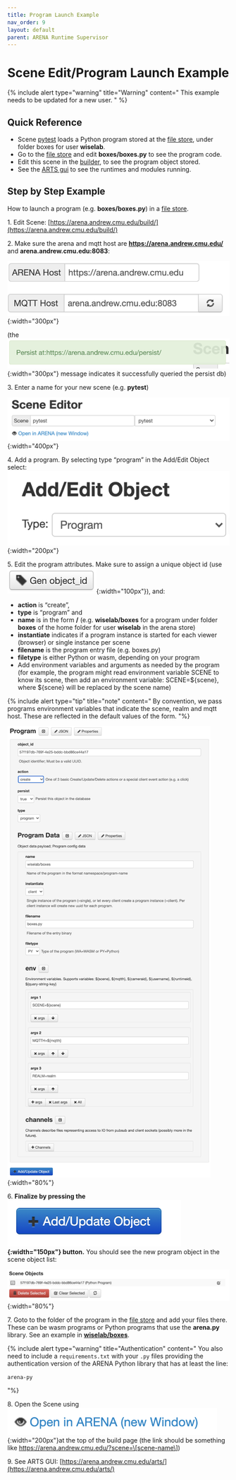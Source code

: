 ```yaml
---
title: Program Launch Example
nav_order: 9
layout: default
parent: ARENA Runtime Supervisor
---
```


Scene Edit/Program Launch Example
=================================

{% include alert type="warning" title="Warning" content="
This example needs to be updated for a new user.
" %}

Quick Reference
---------------

* Scene [pytest](https://arena.andrew.cmu.edu/?scene=pytest) loads a Python program stored at the [file store](https://arena.andrew.cmu.edu/storemng), under folder boxes for user **wiselab**.
* Go to the [file store](https://arena.andrew.cmu.edu/storemng) and edit **boxes/boxes.py** to see the program code.
* Edit this scene in the [builder](https://arena.andrew.cmu.edu/build/), to see the program object stored.
* See the [ARTS gui](https://arena.andrew.cmu.edu/arts/) to see the runtimes and modules running.

Step by Step Example
--------------------

How to launch a program (e.g. **boxes/boxes.py**) in a [file store](https://arena.andrew.cmu.edu/storemng).

1\. Edit Scene: [https://arena.andrew.cmu.edu/build/](https://arena.andrew.cmu.edu/build/)

2\. Make sure the arena and mqtt host are **https://arena.andrew.cmu.edu/** and **arena.andrew.cmu.edu:8083**:

![](../../assets/img/arts-program/image4.png){:width="300px"}

(the ![](../../assets/img/arts-program/image5.png){:width="300px"} message indicates it successfully queried the persist db)

3\. Enter a name for your new scene (e.g. **pytest**)

![](../../assets/img/arts-program/image2.png){:width="400px"}

4\. Add a program. By selecting type “program” in the Add/Edit Object select:
![](../../assets/img/arts-program/image7.png){:width="200px"}

5\. Edit the program attributes. Make sure to assign a unique object id (use ![](../../assets/img/arts-program/image8.png){:width="100px"}), and:

- **action** is “create”,
- **type** is “program” and
- **name** is in the form **<username in the arena store>/<folder in the arena store>** (e.g. **wiselab/boxes** for a program under folder **boxes** of the home folder for user **wiselab** in the arena store)
- **instantiate** indicates if a program instance is started for each viewer (browser) or single instance per scene
- **filename** is the program entry file (e.g. boxes.py)
- **filetype** is either Python or wasm, depending on your program
- Add environment variables and arguments as needed by the program (for example, the program might read environment variable SCENE to know its scene, then add an environment variable: SCENE=${scene}, where ${scene} will be replaced by the scene name)

{% include alert type="tip" title="note" content="
By convention, we pass programs environment variables that indicate the scene, realm and mqtt host. These are reflected in the default values of the form.
"%}

![](../../assets/img/arts-program/image6.png){:width="80%"}

6\. **Finalize by pressing the ![](../../assets/img/arts-program/image1.png){:width="150px"} button.** You should see the new program object in the scene object list:

![](../../assets/img/arts-program/image3.png){:width="80%"}

7\. Goto to the folder of the program in the [file store](https://arena.andrew.cmu.edu/storemng) and add your files there. These can be wasm programs or Python programs that use the **arena.py** library. See an example in **[wiselab/boxes](https://arena.andrew.cmu.edu/storemng/share/1KoiGaWq)**.

{% include alert type="warning" title="Authentication" content="
You also need to include a `requirements.txt` with your `.py` files providing the authentication version of the ARENA Python library that has at least the line:
```
arena-py
```
"%}

8\. Open the Scene using ![](../../assets/img/arts-program/image9.png){:width="200px"}at the top of the build page (the link should be something like https://arena.andrew.cmu.edu/?scene=\[scene-name\])

9\. See ARTS GUI: [https://arena.andrew.cmu.edu/arts/](https://arena.andrew.cmu.edu/arts/)
